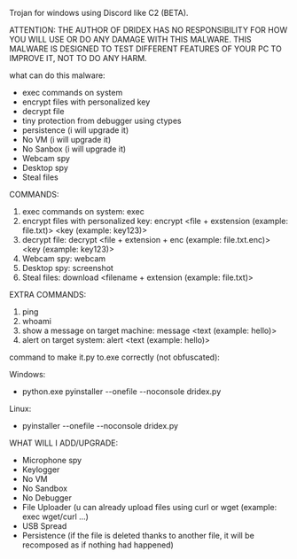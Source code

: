 Trojan for windows using Discord like C2 (BETA).

ATTENTION: THE AUTHOR OF DRIDEX HAS NO RESPONSIBILITY FOR HOW YOU WILL USE OR DO ANY DAMAGE WITH THIS MALWARE. THIS MALWARE IS DESIGNED TO TEST DIFFERENT FEATURES OF YOUR PC TO IMPROVE IT, NOT TO DO ANY HARM.

what can do this malware:
- exec commands on system
- encrypt files with personalized key
- decrypt file
- tiny protection from debugger using ctypes
- persistence (i will upgrade it)
- No VM (i will upgrade it)
- No Sanbox (i will upgrade it)
- Webcam spy
- Desktop spy
- Steal files

COMMANDS:

1) exec commands on system: exec <command>
2) encrypt files with personalized key: encrypt <file + exstension (example: file.txt)> <key (example: key123)>
3) decrypt file: decrypt <file + extension + enc (example: file.txt.enc)> <key (example: key123)>
4) Webcam spy: webcam
5) Desktop spy: screenshot
6) Steal files: download <filename + extension (example: file.txt)>

EXTRA COMMANDS:
1) ping
2) whoami
3) show a message on target machine: message <text (example: hello)>
4) alert on target system: alert <text (example: hello)>

command to make it.py to.exe correctly (not obfuscated):

Windows:
- python.exe pyinstaller --onefile --noconsole dridex.py

Linux:
- pyinstaller --onefile --noconsole dridex.py

WHAT WILL I ADD/UPGRADE:

- Microphone spy
- Keylogger
- No VM
- No Sandbox
- No Debugger
- File Uploader (u can already upload files using curl or wget (example: exec wget/curl ...)
- USB Spread
- Persistence (if the file is deleted thanks to another file, it will be recomposed as if nothing had happened)
